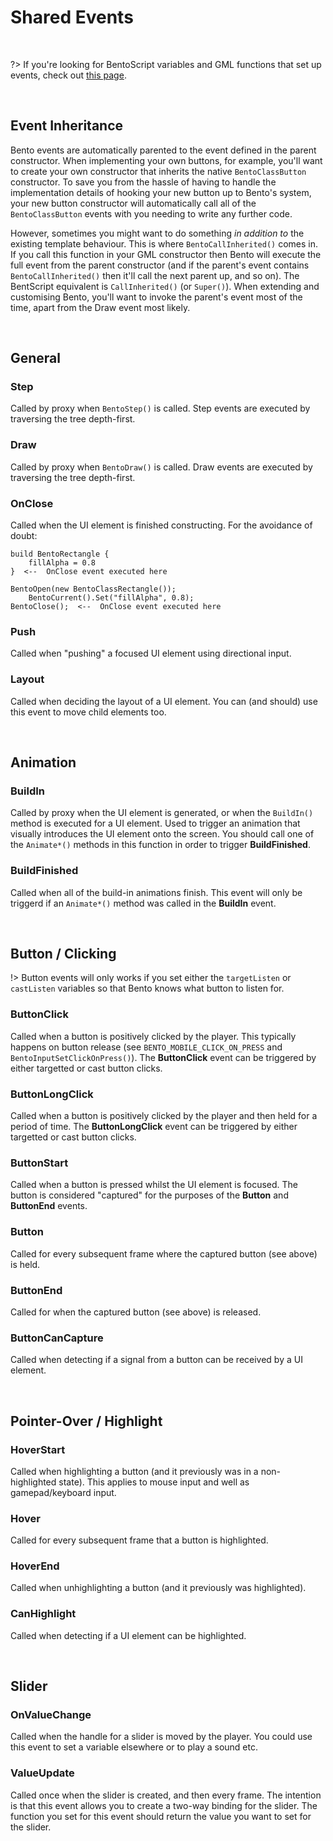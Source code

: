 # Shared Events

&nbsp;

?> If you're looking for BentoScript variables and GML functions that set up events, check out [this page](Shared-Events).

&nbsp;

## Event Inheritance

Bento events are automatically parented to the event defined in the parent constructor. When implementing your own buttons, for example, you'll want to create your own constructor that inherits the native `BentoClassButton` constructor. To save you from the hassle of having to handle the implementation details of hooking your new button up to Bento's system, your new button constructor will automatically call all of the `BentoClassButton` events with you needing to write any further code.

However, sometimes you might want to do something *in addition to* the existing template behaviour. This is where `BentoCallInherited()` comes in. If you call this function in your GML constructor then Bento will execute the full event from the parent constructor (and if the parent's event contains `BentoCallInherited()` then it'll call the next parent up, and so on). The BentScript equivalent is `CallInherited()` (or `Super()`). When extending and customising Bento, you'll want to invoke the parent's event most of the time, apart from the Draw event most likely.

&nbsp;

## General

### Step

Called by proxy when `BentoStep()` is called. Step events are executed by traversing the tree depth-first.

### Draw

Called by proxy when `BentoDraw()` is called. Draw events are executed by traversing the tree depth-first.

### OnClose

Called when the UI element is finished constructing. For the avoidance of doubt:

```
build BentoRectangle {
	fillAlpha = 0.8
}  <--  OnClose event executed here
```

```gml
BentoOpen(new BentoClassRectangle());
	BentoCurrent().Set("fillAlpha", 0.8);
BentoClose();  <--  OnClose event executed here
```

### Push

Called when "pushing" a focused UI element using directional input.

### Layout

Called when deciding the layout of a UI element. You can (and should) use this event to move child elements too.

&nbsp;

## Animation

### BuildIn

Called by proxy when the UI element is generated, or when the `BuildIn()` method is executed for a UI element. Used to trigger an animation that visually introduces the UI element onto the screen. You should call one of the `Animate*()` methods in this function in order to trigger **BuildFinished**.

### BuildFinished

Called when all of the build-in animations finish. This event will only be triggerd if an `Animate*()` method was called in the **BuildIn** event.

&nbsp;

## Button / Clicking

!> Button events will only works if you set either the `targetListen` or `castListen` variables so that Bento knows what button to listen for.

### ButtonClick

Called when a button is positively clicked by the player. This typically happens on button release (see `BENTO_MOBILE_CLICK_ON_PRESS` and `BentoInputSetClickOnPress()`). The **ButtonClick** event can be triggered by either targetted or cast button clicks.

### ButtonLongClick

Called when a button is positively clicked by the player and then held for a period of time. The **ButtonLongClick** event can be triggered by either targetted or cast button clicks.

### ButtonStart

Called when a button is pressed whilst the UI element is focused. The button is considered "captured" for the purposes of the **Button** and **ButtonEnd** events.

### Button

Called for every subsequent frame where the captured button (see above) is held.

### ButtonEnd

Called for when the captured button (see above) is released.

### ButtonCanCapture

Called when detecting if a signal from a button can be received by a UI element.

&nbsp;

## Pointer-Over / Highlight

### HoverStart

Called when highlighting a button (and it previously was in a non-highlighted state). This applies to mouse input and well as gamepad/keyboard input.

### Hover

Called for every subsequent frame that a button is highlighted.

### HoverEnd

Called when unhighlighting a button (and it previously was highlighted).

### CanHighlight

Called when detecting if a UI element can be highlighted.

&nbsp;

## Slider

### OnValueChange

Called when the handle for a slider is moved by the player. You could use this event to set a variable elsewhere or to play a sound etc. 

### ValueUpdate

Called once when the slider is created, and then every frame. The intention is that this event allows you to create a two-way binding for the slider. The function you set for this event should return the value you want to set for the slider.